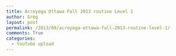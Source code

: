 ```yaml
---
title: Acroyoga Ottawa Fall 2013 routine Level 1
author: Greg
layout: post
permalink: /2013/09/acroyoga-ottawa-fall-2013-routine-level-1/
comments: True
categories:
  - YouTube upload
---
```

